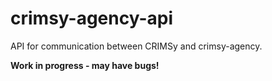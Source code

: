 # crimsy-agency-api

API for communication between CRIMSy and crimsy-agency.

**Work in progress - may have bugs!**
